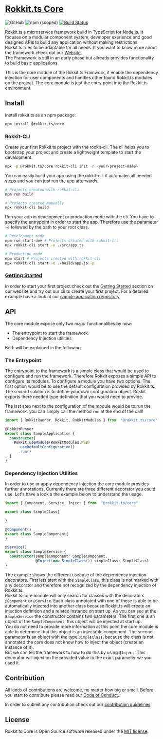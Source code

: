 # [Rokkit.ts Core](https://rokkit.dev)

![GitHub](https://img.shields.io/github/license/rokkit-ts/rokkit.ts-core)
![npm (scoped)](https://img.shields.io/npm/v/@rokkit.ts/core)
[![Build Status](https://travis-ci.com/rokkit-ts/rokkit.ts-core.svg?branch=master)](https://travis-ci.com/rokkit-ts/rokkit.ts-core)

Rokkit.ts a microservice framework build in TypeScript for Node.js.
It focuses on a modular component system, developer exerience and good designed APIs to build any application without making restrictions.  
Rokkit.ts tries to be adaptable for all needs.
If you want to know more about the framework check out our [Website](https://rokkit.dev/).  
The Framework is still in an early phase but allready provides functionality to build basic applications.

This is the core module of the Rokkit.ts Framwork, it enable the dependency injection for user components and handles other found Rokkit.ts modules on the project. The core module is just the entry point into the Rokkit.ts environment.

## Install

Install rokkit.ts as an npm package:

```bash
npm install @rokkit.ts/core
```

### Rokkit-CLI

Create your first Rokkit.ts project with the rookit-cli. The cli helps you to bootstrap your project and create a lightweight template to start the development.

```bash
npx -p @rokkit.ts/core rokkit-cli init -n <your-project-name>
```

You can easily build your app using the rokkit-cli. it automates all needed steps and you can just run the app afterwards.

```bash
# Projects created with rokkit-cli
npm run build

# Projects created manually
npx rokkit-cli build
```

Run your app in development or production mode with the cli.
You have to specify the entrypoint in order to start the app. Therefore use the parameter `-e` followed by the path to your root class.

```bash
# Development mode
npm run start-dev # Projects created with rokkit-cli
npx rokkit-cli start -e ./src/app.ts

# Production mode
npm start # Projects created with rokkit-cli
npx rokkit-cli start -e ./build/app.js -p
```

### [Getting Started](https://rokkit.dev/#getting-started)

In order to start your first project check out the [Getting Started](https://rokkit.dev/#getting-started) section on our website and try out our cli to create your first project. For a detailed example have a look at our [sample application repository](https://github.com/rokkit-ts/sample-application).

## API

The core module expose only two major functionalities by now:

- The entrypoint to start the framework
- Dependency Injection utilities

Both will be explained in the following.

### The Entrypoint

The entrypoint to the framework is a simple class that would be used to configure and run the framework. Therefore Rokkit exposes a simple API to configure its modules.
To configure a module you have two options. The first option would be to use the default configuration provided by Rokkit.ts. The second solution is to define your own configuration object. Rokkit exports there needed type definition that you would need to provide.

The last step next to the configuration of the module would be to run the framework. you can simply call the method `run` at the end of the call!

```TypeScript
import { RokkitRunner, Rokkit, RokkitModules } from  "@rokkit.ts/core"

@RokkitRunner
export class SampleApplication {
  constructor{
    Rokkit.useModule(RokkitModules.WEB)
      .useDefaultConfiguration()
      .run()
  }
}
```

### Dependency Injection Utilities

In order to use or apply dependency injection the core module provides further annotations.
Currently there are three different decorator you could use. Let's have a look a the example below to understand the usage.

```TypeScript
import { Component, Service, Inject } from  "@rokkit.ts/core"

export class SimpleClass{

}

@Component()
export class SampleComponent{
}

@Service()
export class SampleService {
  constructor(sampleComponent: SampleComponent,
              @Inject(new SimpleClass()) simpleClass: SimpleClass)
}
```

The example shows the different usecase of the dependency injection decorators. First lets start with the `SimpleClass`, this class is not marked with any decorator and therefore not recognized by the dependency injection of Rokkit.ts.  
Rokkit.ts core module will only search for classes with the decorators `@Component` or `@Service`. Each class annotated with one of these is able to be automatically injected into another class because Rokkit.ts will create an injection definition and a related instance on start up.
As you can see at the `SampleService` the constructor contains two parameters. The first one is an object of the `SampleComponent`, this object will be injected at start up.  
You do not need to provide more information at this point the core module is able to determine that this object is an injectable component. The second parameter is an object with the type `SimpleClass`, because the class is not annotated the core does not know how to inject the object (create an instance of it).  
But we can tell the framework to how to do this by using `@Inject`. This decorator will injection the provided value to the exact parameter we you used it.

## Contribution

All kinds of contributions are welcome, no matter how big or small.
Before you start to contribute please read our [Code of Conduct](./CODE_OF_CONDUCT.md).

In order to submit any contribution check out our [contribution guidelines](./CONTRIBUTION.md).

## License

Rokkit.ts Core is Open Source software released under the [MIT license](./LICENSE).

